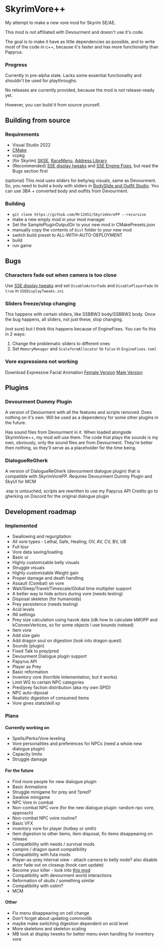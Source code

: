 # SkyrimVore++
My attempt to make a new vore mod for Skyrim SE/AE.

This mod is not affiliated with Devourment and doesn't use it's code.

The goal is to make it have as little dependencies as possible, and to write most of the code in c++, because it's faster and has more functionality than Papyrus.

### Progress
Currently in pre-alpha state. Lacks some essential functionality and shouldn't be used for playthroughs.

No releases are currently provided, because the mod is not release-ready yet.

However, you can build it from source yourself.


## Building from source
### Requirements
* Visual Studio 2022
* [CMake](https://cmake.org/download/)
* vcpkg
* (for Skyrim) [SKSE](https://skse.silverlock.org/), [RaceMenu](https://www.nexusmods.com/skyrimspecialedition/mods/19080), [Address Library](https://www.nexusmods.com/skyrimspecialedition/mods/32444)
* (Recommended) [SSE display tweaks](https://www.nexusmods.com/skyrimspecialedition/mods/34705) and [SSE Engine Fixes](https://www.nexusmods.com/skyrimspecialedition/mods/17230), but read the Bugs section first

(optional) This mod uses sliders for belly/wg visuals, same as Devourment. So, you need to build a body with sliders in [BodySlide and Outfit Studio](https://www.nexusmods.com/skyrimspecialedition/mods/201). You can use 3BA + converted body and outfits from Devourment.

### Building
* `git clone https://github.com/Mr12451/SkyrimVorePP --recursive`
* make a new empty mod in your mod manager
* Set the SamplePluginOutputDir to your new mod in CMakePresets.json
* manually copy the contents of `Dist` folder to your new mod
* switch build preset to ALL-WITH-AUTO-DEPLOYMENT
* build
* run game

## Bugs
### Characters fade out when camera is too close
Use [SSE display tweaks](https://www.nexusmods.com/skyrimspecialedition/mods/34705) and set `DisableActorFade` and `DisablePlayerFade` to `true` in `SSEDisplayTweaks.ini`

### Sliders freeze/stop changing
This happens with certain sliders, like SSBBW3 body/SSBBW2 body. Once the bug happens, all sliders, not just these, stop changing.

(not sure) but I think this happens because of EngineFixes. You can fix this in 2 ways:

1. Change the problematic sliders to different ones
2. Set `MemoryManager` and `ScaleformAllocator` to `false` in `EngineFixes.toml`

### Vore expressions not working
Download Expressive Facial Animation [Female Version](https://www.nexusmods.com/skyrimspecialedition/mods/19181) [Male Version](https://www.nexusmods.com/skyrimspecialedition/mods/19532)


## Plugins
### Devourment Dummy Plugin
A version of Devourment with all the features and scripts removed. Does nothing on it's own. Will be used as a dependency for some other plugins in the future.

Has sound files from Devourment in it. When loaded alongside SkyrimVore++, my mod will use them. The code that plays the sounds is my own, obviously, only the sound files are from Devourment. They're better then nothing, so they'll serve as a placeholder for the time being.

### DialogueReGherk
A version of DialogueReGherk (devourment dialogue plugin) that is compatible with SkyrimVorePP. Requires Devourment Dummy Plugin and SkyUI for MCM

.esp is untouched, scripts are rewritten to use my Papyrus API
Credits go to gherking on Discord for the original dialogue plugin

## Development roadmap
### Implemented
* Swallowing and regurgitation
* All vore types - Lethal, Safe, Healing; OV, AV, CV, BV, UB
* Full tour
* Vore data saving/loading
* Basic ui
* Highly customizable belly visuals
* Struggle visuals
* Highly customizable Weight gain
* Proper damage and death handling
* Assault (Combat) on vore
* Wait/Sleep/Travel/Timescale/Global time multiplier support
* A better way to hide actors during vore (needs testing)
* Disposal skeleton (for humanoids)
* Prey persistence (needs testing)
* Acid levels
* INI settings
* Prey size calculation using havok data (idk how to calculate kMOPP and kConvexVertices, so for some objects I use bounds instead)
* Item vore
* Add size gain
* Add dragon soul on digestion (look into dragon quest)
* Sounds (plugin)
* Fixed Talk to prey/pred
* Devourment Dialogue plugin support
* Papyrus API
* Player as Prey
* Basic reformation
* Inventory vore (horrible imlementation, but it works)
* Limit WG to certain NPC categories
* Pred/prey faction distribution (aka my own SPID)
* NPC auto-diposal
* Realistic digestion of consumed items
* Vore gives stats/skill xp
### Plans
#### Currently working on
* Spells/Perks/Vore leveling
* Vore personalities and preferences for NPCs (need a whole new dialogue plugin)
* Capacity limits
* Struggle damage
#### For the future
* Find more people for new dialogue plugin
* Basic Animations
* Struggle minigame for prey and ?pred?
* Swallow minigame
* NPC Vore in combat
* Non-combat NPC vore (for the new dialogue plugin: random npc vore, approach)
* Non-combat NPC voire routine?
* Basic VFX
* inventory vore for player (hotkey or smth)
* Item digestion to other items, item disposal, fix items disappearing on release
* Compatibility with needs / survival mods
* vampire / dragon quest compatibility
* Compatibility with futa mods
* Player-as-prey internal view - attach camera to belly node? also disable actor fade out on closeup (hook cam update)
* Become your killer - look into [this mod](https://www.nexusmods.com/skyrimspecialedition/mods/62934)
* Compatibility with devourment world interactions
* Reformation of skulls / something similar
* Compatibility with ostim?
* MCM
#### Other
* Fix menu disappearing on cell change
* Don't forget about updating commonlib
* maybe make switching digestion dependent on acid level
* More skeletons and skeleton scaling
* MB look at display tweeks for better menu even handling for inventory vore